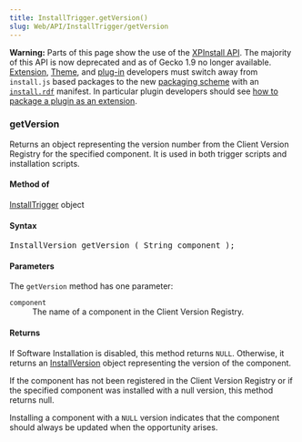```yaml
---
title: InstallTrigger.getVersion()
slug: Web/API/InstallTrigger/getVersion
---
```

<div class="warning"><p><strong>Warning:</strong> Parts of this page show the use of the <a href="/en-US/docs/XPInstall_API_Reference">XPInstall API</a>. The majority of this API is now deprecated and as of Gecko 1.9 no longer available. <a href="/en-US/docs/Extensions">Extension</a>, <a href="/en-US/docs/Themes">Theme</a>, and <a href="/en-US/docs/Plugins">plug-in</a> developers must switch away from <code>install.js</code> based packages to the new <a href="/en-US/docs/Bundles">packaging scheme</a> with an <code><a href="/en-US/docs/Install_Manifests">install.rdf</a></code> manifest. In particular plugin developers should see <a href="/en-US/docs/Shipping_a_plugin_as_a_Toolkit_bundle">how to package a plugin as an extension</a>.</p></div>

<h3 id="getVersion">getVersion</h3>

<p>Returns an object representing the version number from the Client Version Registry for the specified component. It is used in both trigger scripts and installation scripts.</p>

<h4 id="Method_of">Method of</h4>

<p><a href="/en-US/docs/Web/API/InstallTrigger">InstallTrigger</a> object</p>

<h4 id="Syntax">Syntax</h4>

<pre>InstallVersion getVersion ( String component );
</pre>

<h4 id="Parameters">Parameters</h4>

<p>The <code>getVersion</code> method has one parameter:</p>

<dl>
 <dt><code>component</code></dt>
 <dd>The name of a component in the Client Version Registry.</dd>
</dl>

<h4 id="Returns">Returns</h4>

<p>If Software Installation is disabled, this method returns <code>NULL</code>. Otherwise, it returns an <a href="/en-US/docs/XPInstall_API_Reference/InstallVersion_Object"> InstallVersion</a> object representing the version of the component.</p>

<p>If the component has not been registered in the Client Version Registry or if the specified component was installed with a null version, this method returns null.</p>

<p>Installing a component with a <code>NULL</code> version indicates that the component should always be updated when the opportunity arises.</p>
